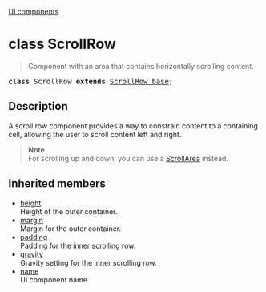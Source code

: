 [UI components](../index.md)

# class ScrollRow

> Component with an area that contains horizontally scrolling content.

<pre class="docgen_signature"><b>class</b> ScrollRow <b>extends</b> <a href="ScrollRow_base.md">ScrollRow_base</a>;</pre>

## Description

A scroll row component provides a way to constrain content to a containing cell, allowing the user to scroll content left and right.

> **Note**\
> For scrolling up and down, you can use a [ScrollArea](ScrollArea.md) instead.

## Inherited members

- [<!--{ref:property}-->height](ScrollRow_base_height.md) \
    Height of the outer container.
- [<!--{ref:property}-->margin](ScrollRow_base_margin.md) \
    Margin for the outer container.
- [<!--{ref:property}-->padding](ScrollRow_base_padding.md) \
    Padding for the inner scrolling row.
- [<!--{ref:property}-->gravity](ScrollRow_base_gravity.md) \
    Gravity setting for the inner scrolling row.
- [<!--{ref:property}-->name](ScrollRow_base_name.md) \
    UI component name.